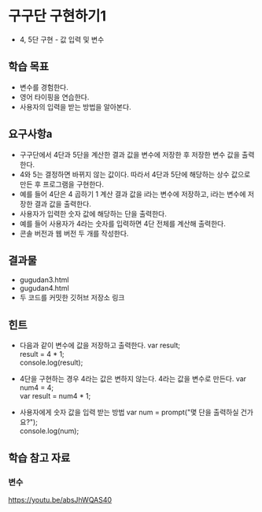 # 구구단 구현하기1

- 4, 5단 구현 - 값 입력 및 변수

## 학습 목표

- 변수를 경험한다.
- 영어 타이핑을 연습한다.
- 사용자의 입력을 받는 방법을 알아본다.

## 요구사항a

- 구구단에서 4단과 5단을 계산한 결과 값을 변수에 저장한 후 저장한 변수 값을 출력한다.
- 4와 5는 결정하면 바뀌지 않는 값이다. 따라서 4단과 5단에 해당하는 상수 값으로 만든 후 프로그램을 구현한다.
- 예를 들어 4단은 4 곱하기 1 계산 결과 값을 i라는 변수에 저장하고, i라는 변수에 저장한 결과 값을 출력한다.
- 사용자가 입력한 숫자 값에 해당하는 단을 출력한다.
- 예를 들어 사용자가 4라는 숫자를 입력하면 4단 전체를 계산해 출력한다.
- 콘솔 버전과 웹 버전 두 개를 작성한다.

## 결과물

- gugudan3.html
- gugudan4.html
- 두 코드를 커밋한 깃허브 저장소 링크

## 힌트
- 다음과 같이 변수에 값을 저장하고 출력한다.
var result;<br/>
result = 4 * 1;<br/>
console.log(result);

- 4단을 구현하는 경우 4라는 값은 변하지 않는다. 4라는 값을 변수로 만든다.
var num4 = 4;<br/>
var result = num4 * 1;

- 사용자에게 숫자 값을 입력 받는 방법
var num = prompt("몇 단을 출력하실 건가요?");<br/>
console.log(num);

## 학습 참고 자료

### 변수
https://youtu.be/absJhWQAS40
